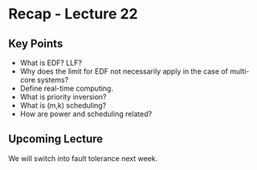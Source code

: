 # Recap - Lecture 22

## Key Points

* What is EDF? LLF?
* Why does the limit for EDF not necessarily apply in the case of multi-core systems?
* Define real-time computing.
* What is priority inversion?
* What is (m,k) scheduling?
* How are power and scheduling related?

## Upcoming Lecture

We will switch into fault tolerance next week.